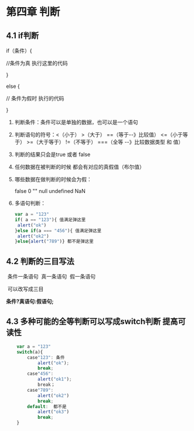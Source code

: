 # 第四章 判断

## 4.1 if判断

if（条件）{

//条件为真 执行这里的代码 

}

else {

// 条件为假时 执行的代码

}

1. 判断条件：条件可以是单独的数据，也可以是一个语句

2. 判断语句的符号：<（小于）  >（大于）  ==（等于--》比较值）  <=（小于等于）  >=（大于等于） !=（不等于） ===（全等 --》比较数据类型 和 值）

3.  判断的结果只会是true 或者 false

4. 任何数据在被判断的时候 都会有对应的真假值（布尔值）

5. 哪些数据在做判断的时候会为假：

   false  0  ""  null  undefined  NaN 

6. 多语句判断：

   ```javascript
   var a = "123"
   if( a == "123"){ 值满足弹这里
   	alert("ok")
   }else if(a === "456"){ 值满足弹这里
   	alert("ok2")
   }else{alert("789")} 都不是弹这里
   ```

## 4.2 判断的三目写法

​	条件一条语句
​	真一条语句
​	假一条语句

​	可以改写成三目

**条件?真语句:假语句;**

## 4.3 多种可能的全等判断可以写成switch判断  提高可读性

```javascript
	var a = "123"
	switch(a){
		case"123": 条件
			alert("ok");
			break;
		case"456":
			alert("ok1");
			break；
		case"789":
			alert("ok2")
			break;
		default:  都不是
			alert("ok3")
			break;
	}
```

